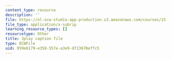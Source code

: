 ```yaml
---
content_type: resource
description: ''
file: https://ol-ocw-studio-app-production.s3.amazonaws.com/courses/15-879-research-seminar-in-system-dynamics-spring-2014/959e6179e358557ea3e9d713670effc5_7xJJU5HDCVE.vtt
file_type: application/x-subrip
learning_resource_types: []
resourcetype: Other
title: 3play caption file
type: OCWFile
uid: 959e6179-e358-557e-a3e9-d713670effc5
---
```

